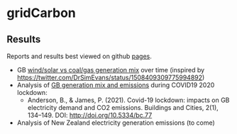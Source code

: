 # gridCarbon

## Results

Reports and results best viewed on github [pages](https://dataknut.github.io/gridCarbon/).

 * GB [wind/solar vs coal/gas generation mix](https://dataknut.github.io/gridCarbon/gbGenMixTrends.html) over time (inspired by https://twitter.com/DrSimEvans/status/1508409309775994892)
 * Analysis of [GB generation mix and emissions](https://git.soton.ac.uk/ba1e12/gbLockdownElecPaper) during COVID19 2020 lockdown:
   * Anderson, B., & James, P. (2021). Covid-19 lockdown: impacts on GB electricity demand and CO2 emissions. Buildings and Cities, 2(1), 134–149. DOI: http://doi.org/10.5334/bc.77
 * Analysis of New Zealand electricity generation emissions (to come)
